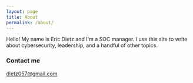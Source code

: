 ```yaml
---
layout: page
title: About
permalink: /about/
---
```


Hello! My name is Eric Dietz and I'm a SOC manager.  I use this site to write about cybersecurity, leadership, and a handful of other topics.

### Contact me

[dietz057@gmail.com](mailto:dietz057@gmail.com)
